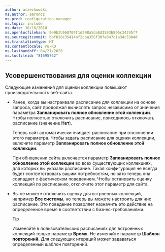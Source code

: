 ```yaml
---
author: aczechowski
ms.author: aaroncz
ms.prod: configuration-manager
ms.topic: include
ms.date: 10/16/2018
ms.openlocfilehash: 9e9b2b568704f1d298a5da8d3583b896c34245f7
ms.sourcegitcommit: bbf820c35414bf2cba356f30fe047c1a34c5384d
ms.translationtype: HT
ms.contentlocale: ru-RU
ms.lasthandoff: 04/21/2020
ms.locfileid: "81695762"
---
```

## <a name="improvements-to-collection-evaluation"></a><a name="bkmk_colleval"></a> Усовершенствования для оценки коллекции
<!--1358981-->

Следующие изменения для оценки коллекции повышают производительность веб-сайта.  
 
- Ранее, когда вы настраивали расписание для коллекции на основе запроса, сайт продолжал вычислять запрос независимо от значения параметра **Запланировать полное обновление этой коллекции**. Чтобы полностью отключить расписание, приходилось отключать расписание (значение **Нет**). 

    Теперь сайт автоматически очищает расписание при отключении этого параметра. Чтобы задать расписание для оценки коллекции, включите параметр **Запланировать полное обновление этой коллекции**.  

    При обновлении сайта включается параметр **Запланировать полное обновление этой коллекции** во всех существующих коллекциях, для которых вы указали расписание. Такая конфигурация не всегда будет соответствовать вашим потребностям, но зато теперь она совпадает с фактическом поведением. Чтобы остановить оценку коллекций по расписанию, отключите этот параметр для сайта.  

- Вы не можете отключить оценку для встроенных коллекций, например **Все системы**, но теперь вы можете настроить для них расписание. Это поведение позволяет назначить это действие на определенное время в соответствии с бизнес-требованиями. 

    > [!Tip]  
    > Изменяйте в пользовательских расписаниях для встроенных коллекций только параметр **Время**. Не изменяйте параметр **Шаблон повторений**. Для следующих итераций может задаваться определенный шаблон повторений.  


